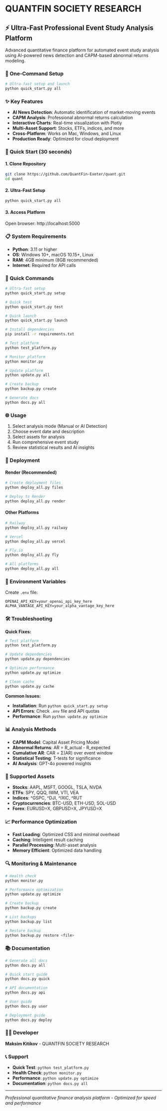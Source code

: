 # QUANTFIN SOCIETY RESEARCH

## ⚡ Ultra-Fast Professional Event Study Analysis Platform

Advanced quantitative finance platform for automated event study analysis using AI-powered news detection and CAPM-based abnormal returns modeling.

### 🚀 One-Command Setup

```bash
# Ultra-fast setup and launch
python quick_start.py all
```

### ✨ Key Features

* **AI News Detection**: Automatic identification of market-moving events
* **CAPM Analysis**: Professional abnormal returns calculation
* **Interactive Charts**: Real-time visualization with Plotly
* **Multi-Asset Support**: Stocks, ETFs, indices, and more
* **Cross-Platform**: Works on Mac, Windows, and Linux
* **Production Ready**: Optimized for cloud deployment

### 🎯 Quick Start (30 seconds)

#### 1. Clone Repository
```bash
git clone https://github.com/QuantFin-Exeter/quant.git
cd quant
```

#### 2. Ultra-Fast Setup
```bash
python quick_start.py all
```

#### 3. Access Platform
Open browser: http://localhost:5000

### 📋 System Requirements

* **Python**: 3.11 or higher
* **OS**: Windows 10+, macOS 10.15+, Linux
* **RAM**: 4GB minimum (8GB recommended)
* **Internet**: Required for API calls

### 🔧 Quick Commands

```bash
# Ultra-fast setup
python quick_start.py setup

# Quick test
python quick_start.py test

# Quick launch
python quick_start.py launch

# Install dependencies
pip install -r requirements.txt

# Test platform
python test_platform.py

# Monitor platform
python monitor.py

# Update platform
python update.py all

# Create backup
python backup.py create

# Generate docs
python docs.py all
```

### 🌐 Usage

1. Select analysis mode (Manual or AI Detection)
2. Choose event date and description
3. Select assets for analysis
4. Run comprehensive event study
5. Review statistical results and AI insights

### 🚀 Deployment

#### Render (Recommended)
```bash
# Create deployment files
python deploy_all.py files

# Deploy to Render
python deploy_all.py render
```

#### Other Platforms
```bash
# Railway
python deploy_all.py railway

# Vercel
python deploy_all.py vercel

# Fly.io
python deploy_all.py fly

# All platforms
python deploy_all.py all
```

### 🔑 Environment Variables

Create `.env` file:
```env
OPENAI_API_KEY=your_openai_api_key_here
ALPHA_VANTAGE_API_KEY=your_alpha_vantage_key_here
```

### 🛠️ Troubleshooting

**Quick Fixes:**
```bash
# Test platform
python test_platform.py

# Update dependencies
python update.py dependencies

# Optimize performance
python update.py optimize

# Clean cache
python update.py cache
```

**Common Issues:**
- **Installation**: Run `python quick_start.py setup`
- **API Errors**: Check `.env` file and API quotas
- **Performance**: Run `python update.py optimize`

### 📊 Analysis Methods

- **CAPM Model**: Capital Asset Pricing Model
- **Abnormal Returns**: AR = R_actual - R_expected
- **Cumulative AR**: CAR = Σ(AR) over event window
- **Statistical Testing**: T-tests for significance
- **AI Analysis**: GPT-4o powered insights

### 🎯 Supported Assets

- **Stocks**: AAPL, MSFT, GOOGL, TSLA, NVDA
- **ETFs**: SPY, QQQ, IWM, VTI, VEA
- **Indices**: ^GSPC, ^DJI, ^IXIC, ^RUT
- **Cryptocurrencies**: BTC-USD, ETH-USD, SOL-USD
- **Forex**: EURUSD=X, GBPUSD=X, JPYUSD=X

### 📈 Performance Optimization

- **Fast Loading**: Optimized CSS and minimal overhead
- **Caching**: Intelligent result caching
- **Parallel Processing**: Multi-asset analysis
- **Memory Efficient**: Optimized data handling

### 🔍 Monitoring & Maintenance

```bash
# Health check
python monitor.py

# Performance optimization
python update.py optimize

# Create backup
python backup.py create

# List backups
python backup.py list

# Restore backup
python backup.py restore <file>
```

### 📚 Documentation

```bash
# Generate all docs
python docs.py all

# Quick start guide
python docs.py quick

# API documentation
python docs.py api

# User guide
python docs.py user

# Deployment guide
python docs.py deploy
```

### 👨‍💻 Developer

**Maksim Kitikov** - QUANTFIN SOCIETY RESEARCH

### 📞 Support

- **Quick Test**: `python test_platform.py`
- **Health Check**: `python monitor.py`
- **Performance**: `python update.py optimize`
- **Documentation**: `python docs.py all`

---

*Professional quantitative finance analysis platform - Optimized for speed and performance*